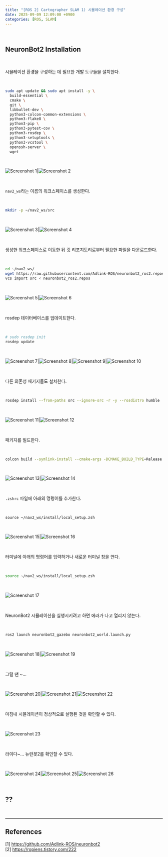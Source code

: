 ```yaml
---
title: "[ROS 2] Cartographer SLAM 1) 시뮬레이션 환경 구성"
date: 2025-09-09 12:09:00 +0900
categories: [ROS, SLAM]
---
```


&nbsp;

## NeuronBot2 Installation

<br>

시뮬레이션 환경을 구성하는 데 필요한 개발 도구들을 설치한다.

<br>

```bash
sudo apt update && sudo apt install -y \
  build-essential \
  cmake \
  git \
  libbullet-dev \
  python3-colcon-common-extensions \
  python3-flake8 \
  python3-pip \
  python3-pytest-cov \
  python3-rosdep \
  python3-setuptools \
  python3-vcstool \
  openssh-server \
  wget
```

<br>

![Screenshot 1](/assets/img/2025-09-09/cartographer-1.png)|![Screenshot 2](/assets/img/2025-09-09/cartographer-2.png)

<br>

`nav2_ws`라는 이름의 워크스페이스를 생성한다.

<br>

```bash
mkdir -p ~/nav2_ws/src
```

<br>

![Screenshot 3](/assets/img/2025-09-09/cartographer-3.png)|![Screenshot 4](/assets/img/2025-09-09/cartographer-4.png)

<br>

생성한 워크스페이스로 이동한 뒤 깃 리포지토리로부터 필요한 파일을 다운로드한다.

<br>

```bash
cd ~/nav2_ws/
wget https://raw.githubusercontent.com/Adlink-ROS/neuronbot2_ros2.repos/humble/neuronbot2_ros2.repos
vcs import src < neuronbot2_ros2.repos
```

<br>

![Screenshot 5](/assets/img/2025-09-09/cartographer-5.png)|![Screenshot 6](/assets/img/2025-09-09/cartographer-6.png)

<br>

rosdep 데이터베이스를 업데이트한다.

<br>

```bash
# sudo rosdep init
rosdep update
```

<br>

![Screenshot 7](/assets/img/2025-09-09/cartographer-7.png)|![Screenshot 8](/assets/img/2025-09-09/cartographer-8.png)|![Screenshot 9](/assets/img/2025-09-09/cartographer-9.png)|![Screenshot 10](/assets/img/2025-09-09/cartographer-10.png)

<br>

다른 의존성 패키지들도 설치한다.

<br>

```bash
rosdep install --from-paths src --ignore-src -r -y --rosdistro humble
```

<br>

![Screenshot 11](/assets/img/2025-09-09/cartographer-11.png)|![Screenshot 12](/assets/img/2025-09-09/cartographer-12.png)

<br>

패키지를 빌드한다.

<br>

```bash
colcon build --symlink-install --cmake-args -DCMAKE_BUILD_TYPE=Release
```

<br>

![Screenshot 13](/assets/img/2025-09-09/cartographer-13.png)|![Screenshot 14](/assets/img/2025-09-09/cartographer-14.png)

<br>

`.zshrc` 파일에 아래의 명령어를 추가한다.

<br>

```
source ~/nav2_ws/install/local_setup.zsh
```

<br>

![Screenshot 15](/assets/img/2025-09-09/cartographer-15.png)|![Screenshot 16](/assets/img/2025-09-09/cartographer-16.png)

<br>

터미널에 아래의 명령어를 입력하거나 새로운 터미널 창을 연다.

<br>

```bash
source ~/nav2_ws/install/local_setup.zsh
```

<br>

![Screenshot 17](/assets/img/2025-09-09/cartographer-17.png)

<br>

NeuronBot2 시뮬레이션을 실행시키려고 하면 에러가 나고 열리지 않는다.

<br>

```bash
ros2 launch neuronbot2_gazebo neuronbot2_world.launch.py
```

<br>

![Screenshot 18](/assets/img/2025-09-09/cartographer-18.png)|![Screenshot 19](/assets/img/2025-09-09/cartographer-19.png)

<br>

그럴 땐 ~...

<br>

![Screenshot 20](/assets/img/2025-09-09/cartographer-20.png)|![Screenshot 21](/assets/img/2025-09-09/cartographer-21.png)|![Screenshot 22](/assets/img/2025-09-09/cartographer-22.png)

<br>

마침내 시뮬레이션이 정상적으로 실행된 것을 확인할 수 있다.

<br>

![Screenshot 23](/assets/img/2025-09-09/cartographer-23.png)

<br>

라이다~... 뉴런봇2를 확인할 수 있다.

<br>

![Screenshot 24](/assets/img/2025-09-09/cartographer-24.png)|![Screenshot 25](/assets/img/2025-09-09/cartographer-25.png)|![Screenshot 26](/assets/img/2025-09-09/cartographer-26.png)

<br>

## ??

<br>

---

## References

[1] <https://github.com/Adlink-ROS/neuronbot2>  
[2] <https://ropiens.tistory.com/222>